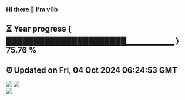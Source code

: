 ### Hi there 👋  I'm v6b  
⏳ Year progress { ██████████████████████▁▁▁▁▁▁▁▁ } 75.76 %
---
⏰ Updated on Fri, 04 Oct 2024 06:24:53 GMT
---
![](https://github-readme-stats.vercel.app/api?username=v6b&bg_color=30,e96443,904e95&title_color=fff&text_color=fff&layout=compact)
![](https://github-readme-stats.vercel.app/api/top-langs/?username=v6b&layout=compact&bg_color=30,e96443,904e95&title_color=fff&text_color=fff)  
![](https://gcore.jsdelivr.net/gh/v6b/v6b@main/assets/github-contribution-grid-snake.svg)

